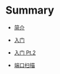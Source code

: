 # Summary

* [简介](README)

* [入门](zh-cn/0x0.md)

* [入门 Pt.2](/zh-cn/0x02.md)

* [端口扫描](/zh-cn/0x1.md)


